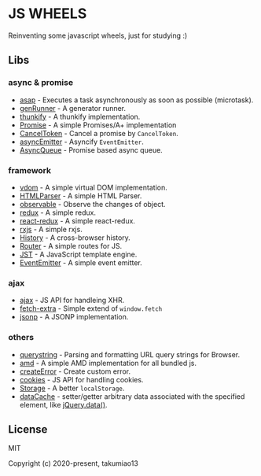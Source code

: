 JS WHEELS
=========

Reinventing some javascript wheels, just for studying :)

## Libs

### async & promise
- [asap](https://github.com/takumiao13/js-wheels/tree/master/packages/asap) - Executes a task asynchronously as soon as possible (microtask).
- [genRunner](https://github.com/takumiao13/js-wheels/tree/master/packages/gen-runner) - A generator runner.
- [thunkify](https://github.com/takumiao13/js-wheels/tree/master/packages/thunkify) - A thunkify implementation.
- [Promise](https://github.com/takumiao13/js-wheels/tree/master/packages/promise) - A simple Promises/A+ implementation
- [CancelToken](https://github.com/takumiao13/js-wheels/tree/master/packages/cancel-token) - Cancel a promise by `CancelToken`.
- [asyncEmitter](https://github.com/takumiao13/js-wheels/tree/master/packages/async-emitter) - Asyncify `EventEmitter`.
- [AsyncQueue](https://github.com/takumiao13/js-wheels/tree/master/packages/async-queue) - Promise based async queue.

### framework
- [vdom](https://github.com/takumiao13/js-wheels/tree/master/packages/vdom) - A simple virtual DOM implementation.
- [HTMLParser](https://github.com/takumiao13/js-wheels/tree/master/packages/htmlparser) - A simple HTML Parser.
- [observable](https://github.com/takumiao13/js-wheels/tree/master/packages/observable) - Observe the changes of object.
- [redux](https://github.com/takumiao13/js-wheels/tree/master/packages/redux) - A simple redux.
- [react-redux](https://github.com/takumiao13/js-wheels/tree/master/packages/react-redux) - A simple react-redux.
- [rxjs](https://github.com/takumiao13/js-wheels/tree/master/packages/rxjs) - A simple rxjs.
- [History](https://github.com/takumiao13/js-wheels/tree/master/packages/history) - A cross-browser history.
- [Router](https://github.com/takumiao13/js-wheels/tree/master/packages/router) - A simple routes for JS.
- [JST](https://github.com/takumiao13/js-wheels/tree/master/packages/jst) - A JavaScript template engine.
- [EventEmitter](https://github.com/takumiao13/js-wheels/tree/master/packages/event-emitter) - A simple event emitter.

### ajax
- [ajax](https://github.com/takumiao13/js-wheels/tree/master/packages/ajax) - JS API for handleing XHR.
- [fetch-extra](https://github.com/takumiao13/js-wheels/tree/master/packages/fetch-extra) - Simple extend of `window.fetch`
- [jsonp](https://github.com/takumiao13/js-wheels/tree/master/packages/jsonp) - A JSONP implementation.

### others
- [querystring](https://github.com/takumiao13/js-wheels/tree/master/packages/querystring) - Parsing and formatting URL query strings for Browser.
- [amd](https://github.com/takumiao13/js-wheels/tree/master/packages/amd) - A simple AMD implementation for all bundled js.
- [createError](https://github.com/takumiao13/js-wheels/tree/master/packages/create-error) - Create custom error.
- [cookies](https://github.com/takumiao13/js-wheels/tree/master/packages/cookies) - JS API for handling cookies.
- [Storage](https://github.com/takumiao13/js-wheels/tree/master/packages/storage) - A better `localStorage`.
- [dataCache](https://github.com/takumiao13/js-wheels/tree/master/packages/data-cache) - setter/getter arbitrary data associated with the specified element, like [jQuery.data()](https://api.jquery.com/jQuery.data/).


## License

MIT

Copyright (c) 2020-present, takumiao13